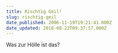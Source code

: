 ```yaml
---
title: Rischtig Geil!
slug: rischtig-geil
date_published: 2006-11-19T19:21:41.000Z
date_updated: 2018-08-22T09:37:57.000Z
---
```


Was zur Hölle ist das?

